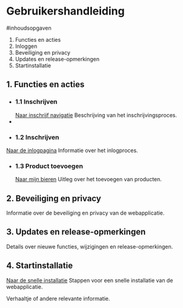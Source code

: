 # Gebruikershandleiding

#inhoudsopgaven
1. Functies en acties
2. Inloggen
3. Beveiliging en privacy
4. Updates en release-opmerkingen
5. Startinstallatie

## 1. Functies en acties
- ### 1.1 Inschrijven
  [Naar inschrijf navigatie](src/pages/inschrijving_Navigatie/Inschrijf_Navigatie.jsx)
  Beschrijving van het inschrijvingsproces.
-
- ### 1.2 Inschrijven
[Naar de inlogpagina](src/pages/login_page/LoginPage.jsx)
Informatie over het inlogproces.

- ### 1.3 Product toevoegen
  [Naar mijn bieren](src/pages/my_products/myProducts.jsx)
  Uitleg over het toevoegen van producten.

## 2. Beveiliging en privacy
Informatie over de beveiliging en privacy van de webapplicatie.

## 3. Updates en release-opmerkingen
Details over nieuwe functies, wijzigingen en release-opmerkingen.

## 4. Startinstallatie
[Naar de snelle installatie](/snelle_instalatie.md)
Stappen voor een snelle installatie van de webapplicatie.

Verhaaltje of andere relevante informatie.
